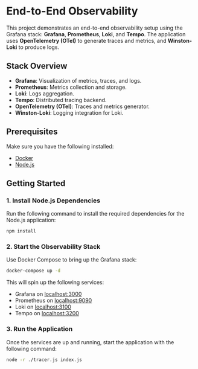 # End-to-End Observability

This project demonstrates an end-to-end observability setup using the Grafana stack: **Grafana**, **Prometheus**, **Loki**, and **Tempo**. The application uses **OpenTelemetry (OTel)** to generate traces and metrics, and **Winston-Loki** to produce logs.

## Stack Overview
- **Grafana**: Visualization of metrics, traces, and logs.
- **Prometheus**: Metrics collection and storage.
- **Loki**: Logs aggregation.
- **Tempo**: Distributed tracing backend.
- **OpenTelemetry (OTel)**: Traces and metrics generator.
- **Winston-Loki**: Logging integration for Loki.

## Prerequisites
Make sure you have the following installed:
- [Docker](https://docs.docker.com/get-docker/)
- [Node.js](https://nodejs.org/)

## Getting Started

### 1. Install Node.js Dependencies
Run the following command to install the required dependencies for the Node.js application:
```bash
npm install
```

### 2. Start the Observability Stack
Use Docker Compose to bring up the Grafana stack:
```bash
docker-compose up -d
```
This will spin up the following services:
 - Grafana on [localhost:3000](localhost:3000)
 - Prometheus on [localhost:9090](localhost:9090)
 - Loki on [localhost:3100](localhost:3100)
 - Tempo on [localhost:3200](localhost:3200)

### 3. Run the Application
Once the services are up and running, start the application with the following command:
```bash
node -r ./tracer.js index.js
```
